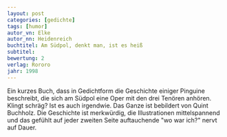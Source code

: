 ```yaml
---
layout: post
categories: [gedichte]
tags: [humor]
autor_vn: Elke
autor_nn: Heidenreich
buchtitel: Am Südpol, denkt man, ist es heiß
subtitel:
bewertung: 2
verlag: Rororo
jahr: 1998
---
```


Ein kurzes Buch, dass in Gedichtform die Geschichte einiger Pinguine beschreibt, die sich am Südpol eine Oper mit den drei Tenören anhören. Klingt schräg? Ist es auch irgendwie. Das Ganze ist bebildert von Quint Buchholz.
Die Geschichte ist merkwürdig, die Illustrationen mittelspannend und das gefühlt auf jeder zweiten Seite auftauchende "wo war ich?" nervt auf Dauer. 